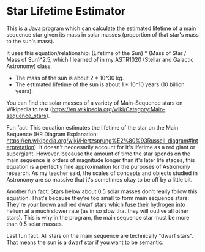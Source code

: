# Star Lifetime Estimator

This is a Java program which can calculate the estimated lifetime of a main sequence star given its mass in solar masses (proportion of that star's mass to the sun's mass).

It uses this equation/relationship: (Lifetime of the Sun) * (Mass of Star / Mass of Sun)^2.5, which I learned of in my ASTR1020 (Stellar and Galactic Astronomy) class. 

- The mass of the sun is about 2 * 10^30 kg.
- The estimated lifetime of the sun is about 1 * 10^10 years (10 billion years).

You can find the solar masses of a variety of Main-Sequence stars on Wikipedia to test (https://en.wikipedia.org/wiki/Category:Main-sequence_stars).

Fun fact: This equation estimates the lifetime of the star on the Main Sequence (HR Diagram Explanation: https://en.wikipedia.org/wiki/Hertzsprung%E2%80%93Russell_diagram#Interpretation). It doesn't neccesarily account for it's lifetime as a red giant or supergiant. However, because the amount of time the star spends on the main sequence is orders of magnitude longer than it's later life stages, this equation is a perfectly fine approximation for the purposes of Astronomy research. As my teacher said, the scales of concepts and objects studied in Astronomy are so massive that it's sometimes okay to be off by a little bit.

Another fun fact: Stars below about 0.5 solar masses don't really follow this equation. That's because they're too small to form main sequence stars: They're your brown and red dwarf stars which fuse their hydrogen into helium at a much slower rate (as in so slow that they will outlive all other stars). This is why in the program, the main sequence star must be more than 0.5 solar masses.

Last fun fact: All stars on the main sequence are technically "dwarf stars". That means the sun is a dwarf star if you want to be semantic.
